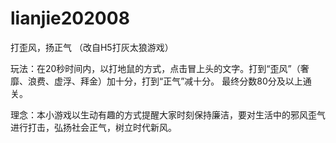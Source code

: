 # lianjie202008

打歪风，扬正气
（改自H5打灰太狼游戏）

玩法：在20秒时间内，以打地鼠的方式，点击冒上头的文字。打到“歪风”（奢靡、浪费、虚浮、拜金）加十分，打到“正气”减十分。
最终分数80分及以上通关。

理念：本小游戏以生动有趣的方式提醒大家时刻保持廉洁，要对生活中的邪风歪气进行打击，弘扬社会正气，树立时代新风。
